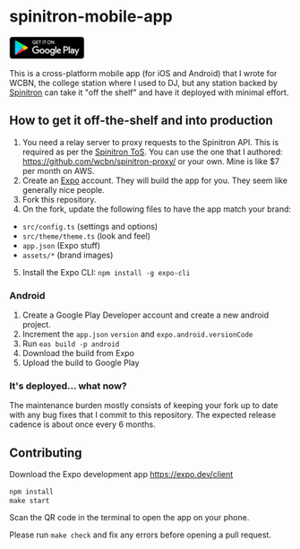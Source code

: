 # spinitron-mobile-app

<a href="https://play.google.com/store/apps/details?id=org.wcbn">
  <img alt="Get it on Google Play" title="Google Play" src="docs/play-store.png" height="40">
</a>

This is a cross-platform mobile app (for iOS and Android) that I wrote for WCBN, the college station where I used to DJ, but any station backed by [Spinitron](https://spinitron.com/) can take it "off the shelf" and have it deployed with minimal effort.

## How to get it off-the-shelf and into production

1. You need a relay server to proxy requests to the Spinitron API. This is required as per the [Spinitron ToS](https://forum.spinitron.com/t/web-integration/146). You can use the one that I authored: https://github.com/wcbn/spinitron-proxy/ or your own. Mine is like $7 per month on AWS.
2. Create an [Expo](https://expo.dev/) account. They will build the app for you. They seem like generally nice people.
3. Fork this repository.
4. On the fork, update the following files to have the app match your brand:

- `src/config.ts` (settings and options)
- `src/theme/theme.ts` (look and feel)
- `app.json` (Expo stuff)
- `assets/*` (brand images)

5. Install the Expo CLI: `npm install -g expo-cli`

### Android

1. Create a Google Play Developer account and create a new android project.
1. Increment the `app.json` `version` and `expo.android.versionCode`
1. Run `eas build -p android`
1. Download the build from Expo
1. Upload the build to Google Play

### It's deployed... what now?

The maintenance burden mostly consists of keeping your fork up to date with any bug fixes that I commit to this repository. The expected release cadence is about once every 6 months.

## Contributing

Download the Expo development app https://expo.dev/client

```
npm install
make start
```

Scan the QR code in the terminal to open the app on your phone.

Please run `make check` and fix any errors before opening a pull request.
